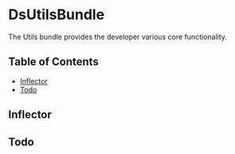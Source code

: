 # DsUtilsBundle

The Utils bundle provides the developer various core functionality. 

## Table of Contents

- [Inflector](#inflector)
- [Todo](#todo)

## Inflector

## Todo
